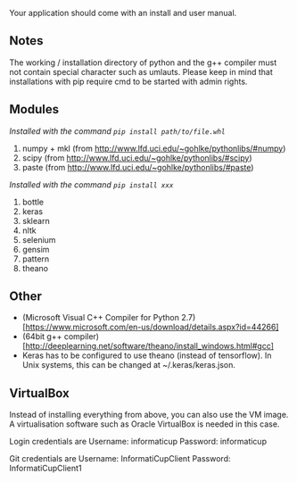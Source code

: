 Your application should come with an install and user manual.


## Notes

The working / installation directory of python and the g++ compiler must not contain special character such as umlauts.
Please keep in mind that installations with pip require cmd to be started with admin rights.

## Modules

_Installed with the command `pip install path/to/file.whl`_

1. numpy + mkl (from http://www.lfd.uci.edu/~gohlke/pythonlibs/#numpy)
2. scipy (from http://www.lfd.uci.edu/~gohlke/pythonlibs/#scipy)
3. paste (from http://www.lfd.uci.edu/~gohlke/pythonlibs/#paste)

_Installed with the command `pip install xxx`_

1. bottle
2. keras
3. sklearn
4. nltk
5. selenium
6. gensim
7. pattern
8. theano

## Other

* (Microsoft Visual C++ Compiler for Python 2.7)[https://www.microsoft.com/en-us/download/details.aspx?id=44266]
* (64bit g++ compiler)[http://deeplearning.net/software/theano/install_windows.html#gcc]
* Keras has to be configured to use theano (instead of tensorflow). In Unix systems, this can be changed at ~/.keras/keras.json.

## VirtualBox

Instead of installing everything from above, you can also use the VM image. A virtualisation software such as Oracle VirtualBox is needed in this case.

Login credentials are
Username: informaticup
Password: informaticup

Git credentials are
Username: InformatiCupClient
Password: InformatiCupClient1
